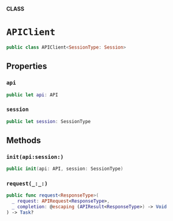 **CLASS**

# `APIClient`

```swift
public class APIClient<SessionType: Session>
```

## Properties
### `api`

```swift
public let api: API
```

### `session`

```swift
public let session: SessionType
```

## Methods
### `init(api:session:)`

```swift
public init(api: API, session: SessionType)
```

### `request(_:_:)`

```swift
public func request<ResponseType>(
  _ request: APIRequest<ResponseType>,
  _ completion: @escaping (APIResult<ResponseType>) -> Void
) -> Task?
```
